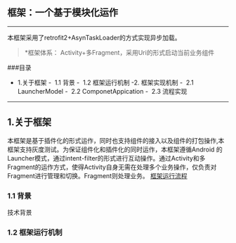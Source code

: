## 框架：一个基于模块化运作
---


本框架采用了retrofit2+AsynTaskLoader的方式实现异步加载。
>*框架体系： Activity+多Fragment，采用Uri的形式启动当前业务组件

###目录

 - 1.关于框架
 -  1.1 背景
 -  1.2 框架运行机制
 -2. 框架实现机制
 -  2.1 LauncherModel
 -  2.2 ComponetAppication
 -  2.3 流程实现
    
---
<h2 id="1">1.关于框架</h2>

本框架是基于插件化的形式运作，同时也支持组件的接入以及组件的打包操作,本框架支持灰度测试。为保证组件化和插件化的同时运作，本框架遵循Android 的Launcher模式，通过intent-filter的形式进行互动操作。通过Activity和多Fragment的运作方式，使得Activity自身无需在处理多个业务操作，仅负责对Fragment进行管理和切换。Fragment则处理业务。
[框架运行流程](https://github.com/AndroidOpenSources/TestModuleDevelopment/blob/raw/master/框架运行流程.png)

<h3 id="1.2">1.1 背景</h3>
 技术背景
<h3 id="1.2">1.2 框架运行机制</h3> 




